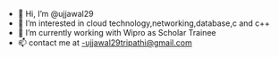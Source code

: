 - 👋 Hi, I’m @ujjawal29
- 👀 I’m interested in cloud technology,networking,database,c and c++
- 🌱 I’m currently working with Wipro as Scholar Trainee
- 📫 contact me at -ujjawal29tripathi@gmail.com

<!---
ujjawal29/ujjawal29 is a ✨ special ✨ repository because its `README.md` (this file) appears on your GitHub profile.
You can click the Preview link to take a look at your changes.
--->
